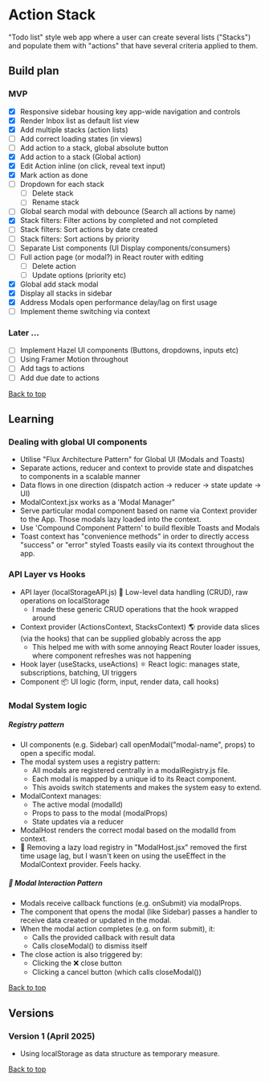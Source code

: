 <a name="top"></a>

# Action Stack

"Todo list" style web app where a user can create several lists ("Stacks") and populate them with "actions" that have several criteria applied to them.

## Build plan

### MVP

- [x] Responsive sidebar housing key app-wide navigation and controls
- [x] Render Inbox list as default list view
- [x] Add multiple stacks (action lists)
- [ ] Add correct loading states (in views)
- [ ] Add action to a stack, global absolute button
- [x] Add action to a stack (Global action)
- [x] Edit Action inline (on click, reveal text input)
- [x] Mark action as done
- [ ] Dropdown for each stack
  - [ ] Delete stack
  - [ ] Rename stack
- [ ] Global search modal with debounce (Search all actions by name)
- [x] Stack filters: Filter actions by completed and not completed
- [ ] Stack filters: Sort actions by date created
- [ ] Stack filters: Sort actions by priority
- [ ] Separate List components (UI Display components/consumers)
- [ ] Full action page (or modal?) in React router with editing
  - [ ] Delete action
  - [ ] Update options (priority etc)
- [x] Global add stack modal
- [x] Display all stacks in sidebar
- [x] Address Modals open performance delay/lag on first usage
- [ ] Implement theme switching via context

### Later ...

- [ ] Implement Hazel UI components (Buttons, dropdowns, inputs etc)
- [ ] Using Framer Motion throughout
- [ ] Add tags to actions
- [ ] Add due date to actions

[Back to top](#top)

## Learning

### Dealing with global UI components

- Utilise "Flux Architecture Pattern" for Global UI (Modals and Toasts)
- Separate actions, reducer and context to provide state and dispatches to components in a scalable manner
- Data flows in one direction (dispatch action → reducer → state update → UI)
- ModalContext.jsx works as a 'Modal Manager"
- Serve particular modal component based on name via Context provider to the App. Those modals lazy loaded into the context.
- Use 'Compound Component Pattern' to build flexible Toasts and Modals
- Toast context has "convenience methods" in order to directly access "success" or "error" styled Toasts easily via its context throughout the app.

### API Layer vs Hooks

- API layer (localStorageAPI.js) 🧱 Low-level data handling (CRUD), raw operations on localStorage
  - I made these generic CRUD operations that the hook wrapped around
- Context provider (ActionsContext, StacksContext) 🌎 provide data slices (via the hooks) that can be supplied globably across the app
  - This helped me with with some annoying React Router loader issues, where component refreshes was not happening
- Hook layer (useStacks, useActions) ⚛️ React logic: manages state, subscriptions, batching, UI triggers
- Component 📦 UI logic (form, input, render data, call hooks)

### Modal System logic

##### Registry pattern

- UI components (e.g. Sidebar) call openModal("modal-name", props) to open a specific modal.
- The modal system uses a registry pattern:
  - All modals are registered centrally in a modalRegistry.js file.
  - Each modal is mapped by a unique id to its React component.
  - This avoids switch statements and makes the system easy to extend.
- ModalContext manages:
  - The active modal (modalId)
  - Props to pass to the modal (modalProps)
  - State updates via a reducer
- ModalHost renders the correct modal based on the modalId from context.
- 🤔 Removing a lazy load registry in "ModalHost.jsx" removed the first time usage lag, but I wasn't keen on using the useEffect in the ModalContext provider. Feels hacky.

##### 💬 Modal Interaction Pattern

- Modals receive callback functions (e.g. onSubmit) via modalProps.
- The component that opens the modal (like Sidebar) passes a handler to receive data created or updated in the modal.
- When the modal action completes (e.g. on form submit), it:
  - Calls the provided callback with result data
  - Calls closeModal() to dismiss itself
- The close action is also triggered by:
  - Clicking the ❌ close button
  - Clicking a cancel button (which calls closeModal())

[Back to top](#top)

## Versions

### Version 1 (April 2025)

- Using localStorage as data structure as temporary measure.

[Back to top](#top)
